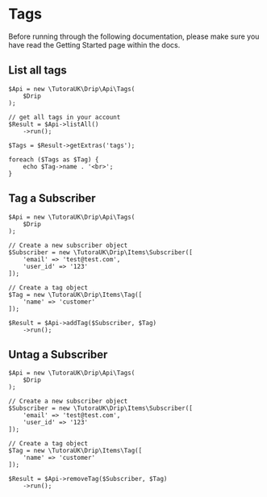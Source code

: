 # Tags

Before running through the following documentation, please make sure you have read the Getting Started page within the docs.

## List all tags

    $Api = new \TutoraUK\Drip\Api\Tags(
        $Drip
    );

    // get all tags in your account
    $Result = $Api->listAll()
        ->run();

    $Tags = $Result->getExtras('tags');

    foreach ($Tags as $Tag) {
        echo $Tag->name . '<br>';
    }

## Tag a Subscriber

    $Api = new \TutoraUK\Drip\Api\Tags(
        $Drip
    );

    // Create a new subscriber object
    $Subscriber = new \TutoraUK\Drip\Items\Subscriber([
        'email' => 'test@test.com',
        'user_id' => '123'
    ]);

    // Create a tag object
    $Tag = new \TutoraUK\Drip\Items\Tag([
        'name' => 'customer'
    ]);

    $Result = $Api->addTag($Subscriber, $Tag)
        ->run();

## Untag a Subscriber

    $Api = new \TutoraUK\Drip\Api\Tags(
        $Drip
    );

    // Create a new subscriber object
    $Subscriber = new \TutoraUK\Drip\Items\Subscriber([
        'email' => 'test@test.com',
        'user_id' => '123'
    ]);

    // Create a tag object
    $Tag = new \TutoraUK\Drip\Items\Tag([
        'name' => 'customer'
    ]);

    $Result = $Api->removeTag($Subscriber, $Tag)
        ->run();

